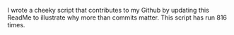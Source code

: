 I wrote a cheeky script that contributes to my Github by updating this ReadMe to illustrate why more than commits matter. This script has run 816 times.